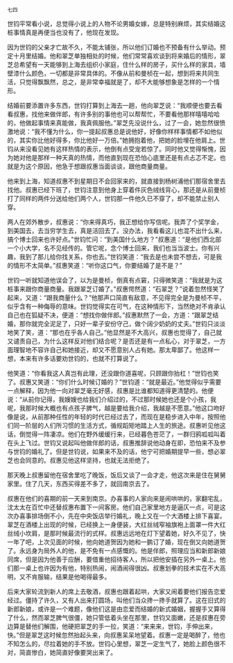     七四 

   世钧平常看小说，总觉得小说上的人物不论男婚女嫁，总是特别麻烦，其实结婚这桩事情真是再便当也没有了，他现在发现。

   因为世钧的父亲才亡故不久，不能太铺张，所以他们订婚也不预备有什么举动。预定十月里结婚。他和翠芝单独相处的时候，他们常常喜欢谈到将来婚后的情形，翠芝总希望有一天能够到上海去组织小家庭，住什么样的房子，买什么样的家具，墙壁漆什么颜色，一切都是非常具体的。不像从前和曼桢在一起，想到将来共同生活，只觉得飘飘然，总之，是非常幸福就是了，却不大能够想象是怎样的一个情形。

   结婚前要添置许多东西，世钧打算到上海去一趟，他向翠芝说：“我顺便也要去看看叔惠，找他来做伴郎，有许多别的事他也可以帮帮忙，不要看他那样嘻嘻哈哈的，他做起事情来真能做，我真佩服他。”翠芝先没说什么，过了一会，她忽然很愤激地说：“我不懂为什么，你一提起叔惠总是说他好，好像你样样事情都不如他似的，其实你比他好得多，你比他好一万倍。”她拥抱着他，把她的脸埋在他肩上。世钧从来没看见她有这样热情的表示，他倒有点受宠若惊了。同时他又觉得惭愧，因为她对他是那样一种天真的热情，而他直到现在恐怕心底里还是有点忐忑不定。也就是为这个原因，他急于想跟叔惠当面谈谈，跟他商量商量。

   他来到上海，知道叔惠不到星期日不会回家来的，就直接到杨树浦他们那宿舍里去找他。叔惠已经下班了，世钧注意到他身上穿着件灰色绒线背心，那还是从前曼桢打了同样的两件分送给他们两个人，世钧那一件他久已不穿了，却不能禁止别人穿。

   两人在郊外散步，叔惠说：“你来得真巧，我正想给你写信呢。我弄了个奖学金，到美国去，去当穷学生去，真是活回去了。没办法，我看看这儿也混不出什么来，搞个博士回来也许好点。”世钧忙问：“到美国什么地方？”叔惠道：“是他们西北部一个小大学，名不见经传的。管它呢，念个博士回来，我们也当当波士。你有兴趣，我到了那儿给你找关系，你也去。”世钧笑道：“我去是也未尝不想去，可是我的情形不太简单。”叔惠笑道：“听你这口气，你要结婚了是不是？”

   世钧一听就知道他误会了，以为是曼桢，倒真有点窘，只得微笑道：“我就是为这桩事来跟你商量商量。我跟翠芝订婚了。”叔惠愕然道：“石翠芝？”说着忽然怪笑了起来，又道：“跟我商量什么？”他那声口简直有敌意，不见得完全是为曼桢不平，似乎含有一种侮辱的意味。世钧觉得实在可气，在这种情形下，当然绝对不肯承认自己也在狐疑不决，便道：“想找你做伴郎。”叔惠默然了一会，方道：“跟翠芝结婚，那你就完全泥足了，只好一辈子安份守己，做个阔少奶奶的丈夫。”世钧只淡淡地笑了笑，道：“那也在乎各人自己。”他显然是不大高兴，叔惠也觉得了，自己就又谴责自己，为什么这样反对他们结合呢？是否还是有一点私心，对于翠芝，一方面理智地不容许自己和她接近，却又不愿意别人占有她。那太卑鄙了。他这样一想，本来有许多话要劝世钧的，也就不打算说了。

   他笑道：“你看我这人真岂有此理，还没跟你道喜呢，只顾跟你抬杠！”世钧也笑了。叔惠又笑道：“你们什么时候订婚的？”世钧道：“就是最近。”他觉得似乎需要一点解释，因为他一向对翠芝毫无好感，叔惠是比谁都知道得更清楚的。他便说：“从前你记得，我嫂嫂也给我们介绍过的，不过那时候她也还是个小孩，我呢，我那时候大概也有点孩子脾气，越是要给我介绍，我越是不愿意。”他这口吻好像是说，从前那种任性的年轻的时代已经过去了，而现在是稳步进入中年，按照他们同一阶层的人们所习惯的生活方式，循规蹈矩地踏上人生的旅途。叔惠听见他这话，倒觉得一阵凄凉。他们在野外缓缓行来，已经暮色苍茫了，一群归鸦呱呱叫着在头上飞过。世钧又说起叫他做伴郎的话，叔惠推辞说他动身在即，恐怕来不及参与世钧的婚礼了。但是世钧说，如果来不及的话，他宁可把婚期提早一些，想必翠芝也会同意的。叔惠见他这样坚持，也就无法拒绝了。

   那天晚上叔惠留他在宿舍里吃了晚饭，饭后又谈了一会才走，他这次来是住在舅舅家里。住了几天，东西买得差不多了，就回南京去了。

   叔惠在他们的喜期的前一天来到南京。办喜事的人家向来是闹哄哄的，家翻宅乱，沈太太在百忙中还替叔惠布置下一间客房。他们自己家里地方是逼仄一点，可是这次办喜事排场倒不小，先在中央饭店举行婚礼，晚上又在一个大酒楼上排下喜宴。翠芝在酒楼上出现的时候，已经换上一身便装，大红丝绒窄袖旗袍上面罩一件大红丝绒小坎肩，是那时候最流行的式样。叔惠远远地在灯下望着她，好久不见了，快一年了吧，上次见面的时候，他向她道贺因为她和一鹏订了婚，现在倒又向她道贺了。永远身为局外人的他，是不免有一点感慨的。他是伴郎，照理应当和新郎新娘同席，但是因为他善于应酬，要借重他招待客人，所以把他安插在另外一桌上。他们那一桌上也许因为有他，特别热闹，闹酒闹得很凶。叔惠划拳的技术实在不大高明，又不肯服输，结果是他喝得最多。

   后来大家轮流到新人的席上去敬酒，叔惠也跟着起哄，大家又闹着要他们报告恋爱经过。僵持了许久，又有人出来打圆场，叫他们当众搀一搀手就算了。这在旧式的新郎新娘，或许是一个难题，像他们这是由恋爱而结婚的新式婚姻，握握手又算得了什么，然而翠芝脾气很僵，她只管低着头坐在那里，世钧又面嫩，还是叔惠在旁边算是替他们解围，他硬把翠芝的手一拉，笑道：“来来来，世钧，手伸出来，快。”但是翠芝这时候忽然抬起头来，向叔惠呆呆地望着。叔惠一定是喝醉了，他也不知怎么的，尽拉着她的手不放。世钧心里想，翠芝一定生气了，她脸上颜色很不对，简直惨白，她简直好像要哭出来了。

